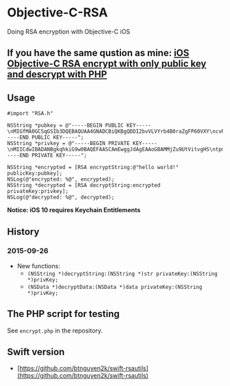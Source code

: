 # Objective-C-RSA
Doing RSA encryption with Objective-C iOS

## If you have the same qustion as mine: [iOS Objective-C RSA encrypt with only public key and descrypt with PHP](http://www.ideawu.com/blog/post/132.html)

## Usage

	#import "RSA.h"
	
	NSString *pubkey = @"-----BEGIN PUBLIC KEY-----\nMIGfMA0GCSqGSIb3DQEBAQUAA4GNADCBiQKBgQDDI2bvVLVYrb4B0raZgFP60VXY\ncvRmk9q56QiTmEm9HXlSPq1zyhyPQHGti5FokYJMzNcKm0bwL1q6ioJuD4EFI56D\na+70XdRz1CjQPQE3yXrXXVvOsmq9LsdxTFWsVBTehdCmrapKZVVx6PKl7myh0cfX\nQmyveT/eqyZK1gYjvQIDAQAB\n-----END PUBLIC KEY-----";
	NSString *privkey = @"-----BEGIN PRIVATE KEY-----\nMIICdwIBADANBgkqhkiG9w0BAQEFAASCAmEwggJdAgEAAoGBAMMjZu9UtVitvgHS\ntpmAU/rRVdhy9GaT2rnpCJOYSb0deVI+rXPKHI9Aca2LkWiRgkzM1wqbRvAvWrqK\ngm4PgQUjnoNr7vRd1HPUKNA9ATfJetddW86yar0ux3FMVaxUFN6F0KatqkplVXHo\n8qXubKHRx9dCbK95P96rJkrWBiO9AgMBAAECgYBO1UKEdYg9pxMX0XSLVtiWf3Na\n2jX6Ksk2Sfp5BhDkIcAdhcy09nXLOZGzNqsrv30QYcCOPGTQK5FPwx0mMYVBRAdo\nOLYp7NzxW/File//169O3ZFpkZ7MF0I2oQcNGTpMCUpaY6xMmxqN22INgi8SHp3w\nVU+2bRMLDXEc/MOmAQJBAP+Sv6JdkrY+7WGuQN5O5PjsB15lOGcr4vcfz4vAQ/uy\nEGYZh6IO2Eu0lW6sw2x6uRg0c6hMiFEJcO89qlH/B10CQQDDdtGrzXWVG457vA27\nkpduDpM6BQWTX6wYV9zRlcYYMFHwAQkE0BTvIYde2il6DKGyzokgI6zQyhgtRJ1x\nL6fhAkB9NvvW4/uWeLw7CHHVuVersZBmqjb5LWJU62v3L2rfbT1lmIqAVr+YT9CK\n2fAhPPtkpYYo5d4/vd1sCY1iAQ4tAkEAm2yPrJzjMn2G/ry57rzRzKGqUChOFrGs\nlm7HF6CQtAs4HC+2jC0peDyg97th37rLmPLB9txnPl50ewpkZuwOAQJBAM/eJnFw\nF5QAcL4CYDbfBKocx82VX/pFXng50T7FODiWbbL4UnxICE0UBFInNNiWJxNEb6jL\n5xd0pcy9O2DOeso=\n-----END PRIVATE KEY-----";
	
	NSString *encrypted = [RSA encryptString:@"hello world!" publicKey:pubkey];
	NSLog(@"encrypted: %@", encrypted);
	NSString *decrypted = [RSA decryptString:encrypted privateKey:privkey];
	NSLog(@"decrypted: %@", decrypted);

__Notice: iOS 10 requires Keychain Entitlements__

## History

### 2015-09-26

- New functions:
  - `(NSString *)decryptString:(NSString *)str privateKey:(NSString *)privKey;`
  - `(NSData *)decryptData:(NSData *)data privateKey:(NSString *)privKey;`


## The PHP script for testing

See `encrypt.php` in the repository.


## Swift version

- [https://github.com/btnguyen2k/swift-rsautils](https://github.com/btnguyen2k/swift-rsautils)

